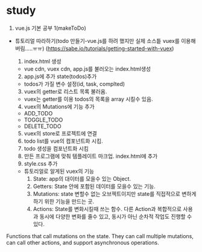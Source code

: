 # study
1. vue.js 기본 공부 1(makeToDo)
- 튜토리얼 따라하기(todo 만들기-vue.js를 하려 했지만 실제 소스틑 vuex를 이용해 버림.....ㅠㅠ)
  (https://sabe.io/tutorials/getting-started-with-vuex)
  
  1. index.html 생성
    - vue cdn, vuex cdn, app.js를 불러오는 index.html생성

  2. app.js에 추가 state(todos)추가
    - todos가 가질 변수 설정(id, task, complted)
  
  3. vuex의 getter로 리스트 목록 불러옴.
    - vuex는 getter를 이용 todos의 목록을 array 시킬수 있음.

  4. vuex의 Mutations에 기능 추가
    - ADD_TODO
    - TOGGLE_TODO
    - DELETE_TODO 
  5. vuex의 store로 프로젝트에 연결
  6. todo list를 vue의 컴포넌트화 시킴.
  7. todo 생성을 컴포넌트화 시킴
  8. 만든 프로그램에 맞춰 템플레이트 마크업. index.html에 추가
  9. style.css 추가
  
  - 튜토리얼로 알게된 vuex의 기능
    1. State: app의 대이터를 모을수 있는 Object.
    2. Getters: State 안에 포함된 데이터를 모을수 있는 기능.
    3. Mutations: state 변할수 없는 오브젝트이지만 state를 직접적으로 변하게 하기 위한 기능을 만드는 곳.
    4. Actions: State를 변화시킬때 쓰는 함수. 다른 Action과 복합적으로 사용과 동시에 다양한 변화를 줄수 있고, 동시가 아닌 순차적 작업도 진행할 수 있다.
  




Functions that call mutations on the state.
They can call multiple mutations, can call other actions, and support asynchronous operations.

